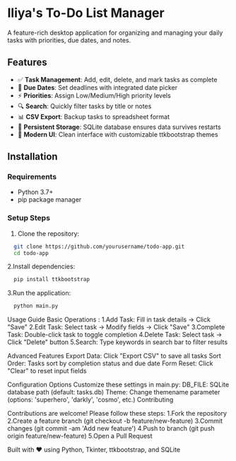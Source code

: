 # Iliya's To-Do List Manager

A feature-rich desktop application for organizing and managing your daily tasks with priorities, due dates, and notes.

## Features

- ✅ **Task Management**: Add, edit, delete, and mark tasks as complete
- 📅 **Due Dates**: Set deadlines with integrated date picker
- ⚡ **Priorities**: Assign Low/Medium/High priority levels
- 🔍 **Search**: Quickly filter tasks by title or notes
- 📊 **CSV Export**: Backup tasks to spreadsheet format
- 💾 **Persistent Storage**: SQLite database ensures data survives restarts
- 🎨 **Modern UI**: Clean interface with customizable ttkbootstrap themes

## Installation

### Requirements
- Python 3.7+
- pip package manager

### Setup Steps
1. Clone the repository:
```bash
  git clone https://github.com/yourusername/todo-app.git
  cd todo-app
```
2.Install dependencies:
```bash
  pip install ttkbootstrap
```
3.Run the application:
```bash
  python main.py
```
Usage Guide 
Basic Operations :
1.Add Task: Fill in task details → Click "Save"
2.Edit Task: Select task → Modify fields → Click "Save"
3.Complete Task: Double-click task to toggle completion
4.Delete Task: Select task → Click "Delete" button
5.Search: Type keywords in search bar to filter results
    
Advanced Features 
     Export Data: Click "Export CSV" to save all tasks
     Sort Order: Tasks sort by completion status and due date
     Form Reset: Click "Clear" to reset input fields

Configuration Options 
Customize these settings in main.py:
     DB_FILE: SQLite database path (default: tasks.db)
     Theme: Change themename parameter (options: 'superhero', 'darkly', 'cosmo', etc.)
Contributing 

Contributions are welcome! Please follow these steps: 
1.Fork the repository
2.Create a feature branch (git checkout -b feature/new-feature)
3.Commit changes (git commit -am 'Add new feature')
4.Push to branch (git push origin feature/new-feature)
5.Open a Pull Request

Built with ❤️ using Python, Tkinter, ttkbootstrap, and SQLite
